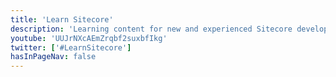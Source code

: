 ```yaml
---
title: 'Learn Sitecore'
description: 'Learning content for new and experienced Sitecore developers'
youtube: 'UUJrNXcAEmZrqbf2suxbfIkg'
twitter: ['#LearnSitecore']
hasInPageNav: false
---
```

